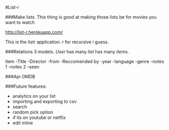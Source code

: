 #List-r

###Make lists. This thing is good at making those lists be for movies you want to watch

http://list-r.herokuapp.com/ 


This is the listr application. r for recursive i guess.




###Relations
3 models. *User* has many *list* has many *items*.

Item
-Title
-Director
-from
-Reccomended by
-year
-language
-genre
-notes 1
-notes 2
-seen



###Api
  OMDB

###Future features:
 - analytics on your list
 - importing and exporting to csv
 - search
 - random pick option
 - if its on youtube or netflix
 - edit inline
